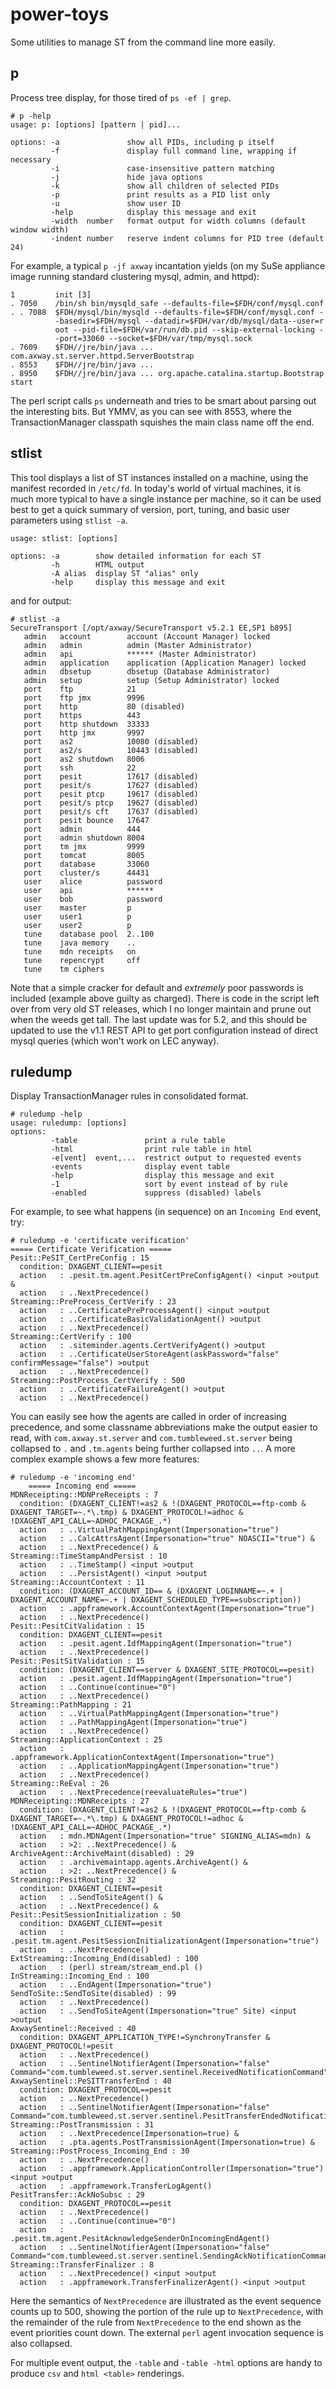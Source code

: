 power-toys
==========

Some utilities to manage ST from the command line more easily.

## p

Process tree display, for those tired of `ps -ef | grep`.

	# p -help
	usage: p: [options] [pattern | pid]...

	options: -a               show all PIDs, including p itself
	         -f               display full command line, wrapping if necessary
	         -i               case-insensitive pattern matching
	         -j               hide java options
	         -k               show all children of selected PIDs
	         -p               print results as a PID list only
	         -u               show user ID
	         -help            display this message and exit
	         -width  number   format output for width columns (default window width)
	         -indent number   reserve indent columns for PID tree (default 24)

For example, a typical `p -jf axway` incantation yields (on my SuSe appliance image running standard clustering mysql, admin, and httpd):

	1         init [3]           
	. 7050    /bin/sh bin/mysqld_safe --defaults-file=$FDH/conf/mysql.conf
	. . 7088  $FDH/mysql/bin/mysqld --defaults-file=$FDH/conf/mysql.conf -
	          -basedir=$FDH/mysql --datadir=$FDH/var/db/mysql/data--user=r
	          oot --pid-file=$FDH/var/run/db.pid --skip-external-locking -
	          -port=33060 --socket=$FDH/var/tmp/mysql.sock
	. 7609    $FDH//jre/bin/java ... com.axway.st.server.httpd.ServerBootstrap
	. 8553    $FDH//jre/bin/java ...
	. 8950    $FDH//jre/bin/java ... org.apache.catalina.startup.Bootstrap start

The perl script calls `ps` underneath and tries to be smart about parsing out the interesting bits.  But YMMV, as you can see with 8553, where the TransactionManager classpath squishes the main class name off the end.

## stlist

This tool displays a list of ST instances installed on a machine, using the manifest recorded in `/etc/fd`.  In today's world of virtual machines, it is much more typical to have a single instance per machine, so it can be used best to get a quick summary of version, port, tuning, and basic user parameters using `stlist -a`.

	usage: stlist: [options]

	options: -a        show detailed information for each ST
	         -h        HTML output
	         -A alias  display ST "alias" only
	         -help     display this message and exit

and for output:

	# stlist -a
	SecureTransport [/opt/axway/SecureTransport v5.2.1 EE,SP1 b895]
	   admin   account        account (Account Manager) locked
	   admin   admin          admin (Master Administrator)
	   admin   api            ****** (Master Administrator)
	   admin   application    application (Application Manager) locked
	   admin   dbsetup        dbsetup (Database Administrator)
	   admin   setup          setup (Setup Administrator) locked
	   port    ftp            21
	   port    ftp jmx        9996
	   port    http           80 (disabled)
	   port    https          443
	   port    http shutdown  33333
	   port    http jmx       9997
	   port    as2            10080 (disabled)
	   port    as2/s          10443 (disabled)
	   port    as2 shutdown   8006
	   port    ssh            22
	   port    pesit          17617 (disabled)
	   port    pesit/s        17627 (disabled)
	   port    pesit ptcp     19617 (disabled)
	   port    pesit/s ptcp   19627 (disabled)
	   port    pesit/s cft    17637 (disabled)
	   port    pesit bounce   17647
	   port    admin          444
	   port    admin shutdown 8004
	   port    tm jmx         9999
	   port    tomcat         8005
	   port    database       33060
	   port    cluster/s      44431
	   user    alice          password
	   user    api            ******
	   user    bob            password
	   user    master         p
	   user    user1          p
	   user    user2          p
	   tune    database pool  2..100
	   tune    java memory    ..
	   tune    mdn receipts   on
	   tune    repencrypt     off
	   tune    tm ciphers     

Note that a simple cracker for default and *extremely* poor passwords is included (example above guilty as charged).  There is code in the script left over from very old ST releases, which I no longer maintain and prune out when the weeds get tall.  The last update was for 5.2, and this should be updated to use the v1.1 REST API to get port configuration instead of direct mysql queries (which won't work on LEC anyway).

## ruledump

Display TransactionManager rules in consolidated format.

	# ruledump -help
	usage: ruledump: [options]
	options: 
	         -table               print a rule table
	         -html                print rule table in html
	         -e[vent]  event,...  restrict output to requested events
	         -events              display event table
	         -help                display this message and exit
	         -1                   sort by event instead of by rule
	         -enabled             suppress (disabled) labels

For example, to see what happens (in sequence) on an `Incoming End` event, try:

	# ruledump -e 'certificate verification'
	===== Certificate Verification =====
	Pesit::PeSIT_CertPreConfig : 15
	  condition: DXAGENT_CLIENT==pesit
	  action   : .pesit.tm.agent.PesitCertPreConfigAgent() <input >output &
	  action   : ..NextPrecedence()
	Streaming::PreProcess_CertVerify : 23
	  action   : ..CertificatePreProcessAgent() <input >output
	  action   : ..CertificateBasicValidationAgent() >output
	  action   : ..NextPrecedence()
	Streaming::CertVerify : 100
	  action   : .siteminder.agents.CertVerifyAgent() >output
	  action   : ..CertificateUserStoreAgent(askPassword="false" confirmMessage="false") >output
	  action   : ..NextPrecedence()
	Streaming::PostProcess_CertVerify : 500
	  action   : ..CertificateFailureAgent() >output
	  action   : ..NextPrecedence()

You can easily see how the agents are called in order of increasing precedence, and some classname abbreviations make the output easier to read, with `com.axway.st.server` and `com.tumbleweed.st.server` being collapsed to `.` and `.tm.agents` being further collapsed into `..`.  A more complex example shows a few more features:

	# ruledump -e 'incoming end'
		===== Incoming end =====
	MDNReceipting::MDNPreReceipts : 7
	  condition: (DXAGENT_CLIENT!=as2 & !(DXAGENT_PROTOCOL==ftp-comb & DXAGENT_TARGET=~.*\.tmp) & DXAGENT_PROTOCOL!=adhoc & !DXAGENT_API_CALL=~ADHOC_PACKAGE_.*)
	  action   : ..VirtualPathMappingAgent(Impersonation="true")
	  action   : ..CalcAttrsAgent(Impersonation="true" NOASCII="true") &
	  action   : ..NextPrecedence() &
	Streaming::TimeStampAndPersist : 10
	  action   : ..TimeStamp() <input >output
	  action   : ..PersistAgent() <input >output
	Streaming::AccountContext : 11
	  condition: (DXAGENT_ACCOUNT_ID== & (DXAGENT_LOGINNAME=~.+ | DXAGENT_ACCOUNT_NAME=~.+ | DXAGENT_SCHEDULED_TYPE==subscription))
	  action   : .appframework.AccountContextAgent(Impersonation="true")
	  action   : ..NextPrecedence()
	Pesit::PesitCitValidation : 15
	  condition: DXAGENT_CLIENT==pesit
	  action   : .pesit.agent.IdfMappingAgent(Impersonation="true")
	  action   : ..NextPrecedence()
	Pesit::PesitSitValidation : 15
	  condition: (DXAGENT_CLIENT==server & DXAGENT_SITE_PROTOCOL==pesit)
	  action   : .pesit.agent.IdfMappingAgent(Impersonation="true")
	  action   : ..Continue(continue="0")
	  action   : ..NextPrecedence()
	Streaming::PathMapping : 21
	  action   : ..VirtualPathMappingAgent(Impersonation="true")
	  action   : ..PathMappingAgent(Impersonation="true")
	  action   : ..NextPrecedence()
	Streaming::ApplicationContext : 25
	  action   : .appframework.ApplicationContextAgent(Impersonation="true")
	  action   : ..ApplicationMappingAgent(Impersonation="true")
	  action   : ..NextPrecedence()
	Streaming::ReEval : 26
	  action   : ..NextPrecedence(reevaluateRules="true")
	MDNReceipting::MDNReceipts : 27
	  condition: (DXAGENT_CLIENT!=as2 & !(DXAGENT_PROTOCOL==ftp-comb & DXAGENT_TARGET=~.*\.tmp) & DXAGENT_PROTOCOL!=adhoc & !DXAGENT_API_CALL=~ADHOC_PACKAGE_.*)
	  action   : mdn.MDNAgent(Impersonation="true" SIGNING_ALIAS=mdn) &
	  action   : >2: ..NextPrecedence() &
	ArchiveAgent::ArchiveMaint(disabled) : 29
	  action   : .archivemaintapp.agents.ArchiveAgent() &
	  action   : >2: ..NextPrecedence() &
	Streaming::PesitRouting : 32
	  condition: DXAGENT_CLIENT==pesit
	  action   : ..SendToSiteAgent() &
	  action   : ..NextPrecedence() &
	Pesit::PesitSessionInitialization : 50
	  condition: DXAGENT_CLIENT==pesit
	  action   : .pesit.tm.agent.PesitSessionInitializationAgent(Impersonation="true")
	  action   : ..NextPrecedence()
	ExtStreaming::Incoming_End(disabled) : 100
	  action   : (perl) stream/stream_end.pl ()
	InStreaming::Incoming_End : 100
	  action   : ..EndAgent(Impersonation="true")
	SendToSite::SendToSite(disabled) : 99
	  action   : ..NextPrecedence()
	  action   : ..SendToSiteAgent(Impersonation="true" Site) <input >output
	AxwaySentinel::Received : 40
	  condition: DXAGENT_APPLICATION_TYPE!=SynchronyTransfer & DXAGENT_PROTOCOL!=pesit
	  action   : ..NextPrecedence()
	  action   : ..SentinelNotifierAgent(Impersonation="false" Command="com.tumbleweed.st.server.sentinel.ReceivedNotificationCommand")
	AxwaySentinel::PeSITTransferEnd : 40
	  condition: DXAGENT_PROTOCOL==pesit
	  action   : ..NextPrecedence()
	  action   : ..SentinelNotifierAgent(Impersonation="false" Command="com.tumbleweed.st.server.sentinel.PesitTransferEndedNotificationCommand")
	Streaming::PostTransmission : 31
	  action   : ..NextPrecedence(Impersonation=true) &
	  action   : .pta.agents.PostTransmissionAgent(Impersonation=true) &
	Streaming::PostProcess_Incoming_End : 30
	  action   : ..NextPrecedence()
	  action   : .appframework.ApplicationController(Impersonation="true") <input >output
	  action   : .appframework.TransferLogAgent()
	PesitTransfer::AckNoSubsc : 29
	  condition: DXAGENT_PROTOCOL==pesit
	  action   : ..NextPrecedence()
	  action   : ..Continue(continue="0")
	  action   : .pesit.tm.agent.PesitAcknowledgeSenderOnIncomingEndAgent()
	  action   : ..SentinelNotifierAgent(Impersonation="false" Command="com.tumbleweed.st.server.sentinel.SendingAckNotificationCommand")
	Streaming::TransferFinalizer : 8
	  action   : ..NextPrecedence() <input >output
	  action   : .appframework.TransferFinalizerAgent() <input >output
	
Here the semantics of `NextPrecedence` are illustrated as the event sequence counts up to 500, showing the portion of the rule up to `NextPrecedence`, with the remainder of the rule from `NextPrecedence` to the end shown as the event priorities count down.  The external `perl` agent invocation sequence is also collapsed.

For multiple event output, the `-table` and `-table -html` options are handy to produce `csv` and `html <table>` renderings.
